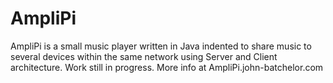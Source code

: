# AmpliPi
AmpliPi is a small music player written in Java indented to share music to several devices within the same network using Server and Client architecture. Work still in progress. More info at AmpliPi.john-batchelor.com 
